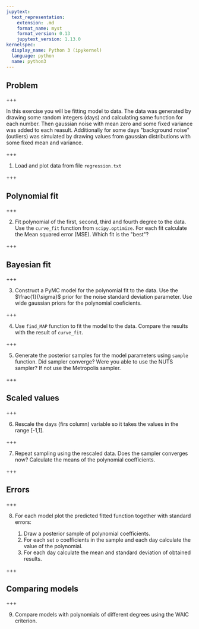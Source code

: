 ```yaml
---
jupytext:
  text_representation:
    extension: .md
    format_name: myst
    format_version: 0.13
    jupytext_version: 1.13.0
kernelspec:
  display_name: Python 3 (ipykernel)
  language: python
  name: python3
---
```


## Problem

+++

In this exercise you will be fitting model to data. The data was generated by drawing some random integers (days) and calculating same function for each number. Then  gaussian noise with  mean zero and some fixed variance was added to each reasult. Additionally for some days "background noise"(outliers) was simulated  by drawing values from gaussian distributions with some fixed mean and variance.

+++

1. Load and plot data from file `regression.txt`

+++

## Polynomial fit

+++

2. Fit polynomial of the first, second, third and fourth degree to the data. Use the `curve_fit` function from  `scipy.optimize`. For each fit calculate the Mean squared error (MSE). Which fit is the "best"?

+++

## Bayesian fit

+++

3. Construct a PyMC model for the polynomial fit to the data. Use the $\frac{1}{\sigma}$ prior for the noise standard deviation parameter. Use wide gaussian priors for the polynomial coeficients.

+++

4. Use `find_MAP` function to fit the model to the data. Compare the results with the result of `curve_fit`.

+++

5. Generate the posterior samples for the model parameters using `sample` function. Did sampler converge? Were you able to use the NUTS sampler? If not use the Metropolis sampler.

+++

## Scaled values

+++

6. Rescale the days (firs column) variable so it takes the values in the range [-1,1].

+++

7. Repeat sampling using the rescaled  data. Does the sampler converges now? Calculate the means of the polynomial coefficients.

+++

## Errors

+++

8. For each model plot the predicted fitted function together with standard errors:

    1. Draw a posterior sample of polynomial coefficients. 
    2. For each set o coefficients in the sample and each day calculate the value of the polynomial. 
    3. For each day calculate the  mean and standard deviation of obtained results.

+++

## Comparing models

+++

9. Compare models with polynomials of different degrees using the WAIC criterion.
